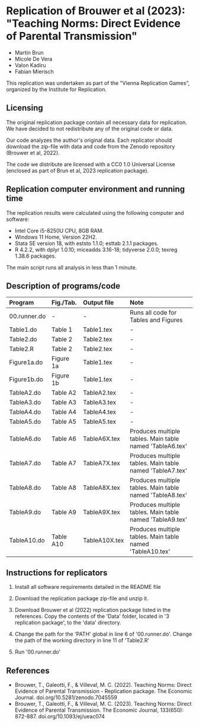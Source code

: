 # Replication of Brouwer et al (2023): "Teaching Norms: Direct Evidence of Parental Transmission" 
- Martín Brun
- Micole De Vera  
- Valon Kadiru
- Fabian Mierisch

This replication was undertaken as part of the "Vienna Replication Games", organized by the Institute for Replication.

## Licensing

The original replication package contain all necessary data for replication. We have decided to not redistribute any of the original code or data. 

Our code analyzes the author's original data. Each replicator should download the zip-file with data and code from the Zenodo repository (Brouwer et al, 2022). 

The code we distribute are licensed with a CC0 1.0 Universal License (enclosed as part of Brun et al, 2023 replication package). 

## Replication computer environment and running time

The replication results were calculated using the following computer and software:

- Intel Core i5-8250U CPU, 8GB RAM.
- Windows 11 Home, Version 22H2.
- Stata SE version 18, with eststo 1.1.0; esttab 2.1.1 packages.
- R 4.2.2, with dplyr 1.0.10; miceadds 3.16-18; tidyverse 2.0.0; texreg 1.38.6 packages.
  
The main script runs all analysis in less than 1 minute.

## Description of programs/code

| Program | Fig./Tab. | Output file | Note |
| :--- | :--- | :--- | :--- |
| 00.runner.do | - | - | Runs all code for Tables and Figures |
| Table1.do | Table 1 | Table1.tex | - |
| Table2.do | Table 2  | Table2.tex | - |
| Table2.R | Table 2 | Table2.tex | - |
| Figure1a.do | Figure 1a | Table1.tex | - |
| Figure1b.do | Figure 1b | Table1.tex | - |
| TableA2.do | Table A2 | TableA2.tex | - |
| TableA3.do | Table A3 | TableA3.tex | - |
| TableA4.do | Table A4 | TableA4.tex | - |
| TableA5.do | Table A5 | TableA5.tex | - |
| TableA6.do | Table A6 | TableA6X.tex | Produces multiple tables. Main table named 'TableA6.tex' |
| TableA7.do | Table A7 | TableA7X.tex | Produces multiple tables. Main table named 'TableA7.tex' |
| TableA8.do | Table A8 | TableA8X.tex | Produces multiple tables. Main table named 'TableA8.tex' |
| TableA9.do | Table A9 | TableA9X.tex | Produces multiple tables. Main table named 'TableA9.tex' |
| TableA10.do | Table A10 | TableA10X.tex | Produces multiple tables. Main table named 'TableA10.tex' |

## Instructions for replicators

1. Install all software requirements detailed in the README file

2. Download the replication package zip-file and unzip it.

3. Download Brouwer et al (2022) replication package listed in the references. Copy the contents of the 'Data' folder, located in '3 replication package', to the 'data' directory.

4. Change the path for the 'PATH' global in line 6 of '00.runner.do'. Change the path of the working directory in line 11 of 'Table2.R'

5. Run '00.runner.do'

## References

- Brouwer, T., Galeotti, F., & Villeval, M. C. (2022). Teaching Norms: Direct Evidence of Parental Transmission - Replication package. The Economic Journal. doi.org/10.5281/zenodo.7045559
- Brouwer, T., Galeotti, F., & Villeval, M. C. (2023). Teaching Norms: Direct Evidence of Parental Transmission. The Economic Journal, 133(650): 872-887. doi.org/10.1093/ej/ueac074